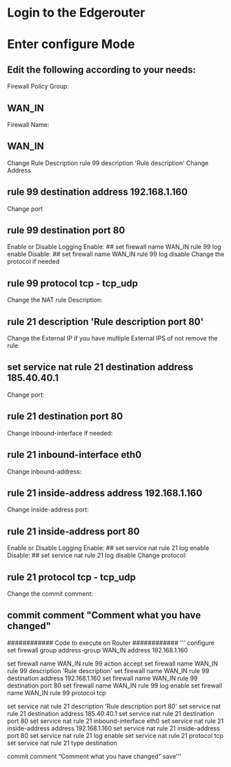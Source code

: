 # Login to the Edgerouter
# Enter configure Mode

## Edit the following according to your needs:
Firewall Policy Group: 
## WAN_IN
Firewall Name: 
## WAN_IN
Change Rule Description
rule 99 description 'Rule description'
Change Address
## rule 99 destination address 192.168.1.160
Change port
## rule 99 destination port 80
Enable or Disable Logging
	Enable: 
		## set firewall name WAN_IN rule 99 log enable
	Disable:
		## set firewall name WAN_IN rule 99 log disable
Change the protocol if needed
## rule 99 protocol tcp - tcp_udp
Change the NAT rule Description:
## rule 21 description 'Rule description port 80'
Change the External IP if you have multiple External IPS of not remove the rule
## set service nat rule 21 destination address 185.40.40.1
Change port:
## rule 21 destination port 80
Change inbound-interface if needed:
## rule 21 inbound-interface eth0
Change inbound-address:
## rule 21 inside-address address 192.168.1.160
Change inside-address port:
## rule 21 inside-address port 80
Enable or Disable Logging
	Enable: 
		## set service nat rule 21 log enable
	Disable:
		## set service nat rule 21 log disable
Change protocol:
## rule 21 protocol tcp - tcp_udp
Change the commit comment:
## commit comment "Comment what you have changed"

############ Code to execute on Router ############
'''
configure
set firewall group address-group WAN_IN address 192.168.1.160 

set firewall name WAN_IN rule 99 action accept
set firewall name WAN_IN rule 99 description 'Rule description'
set firewall name WAN_IN rule 99 destination address 192.168.1.160
set firewall name WAN_IN rule 99 destination port 80
set firewall name WAN_IN rule 99 log enable
set firewall name WAN_IN rule 99 protocol tcp

set service nat rule 21 description 'Rule description port 80'
set service nat rule 21 destination address 185.40.40.1
set service nat rule 21 destination port 80
set service nat rule 21 inbound-interface eth0
set service nat rule 21 inside-address address 192.168.1.160
set service nat rule 21 inside-address port 80
set service nat rule 21 log enable
set service nat rule 21 protocol tcp
set service nat rule 21 type destination

commit comment “Comment what you have changed” 
save'''

